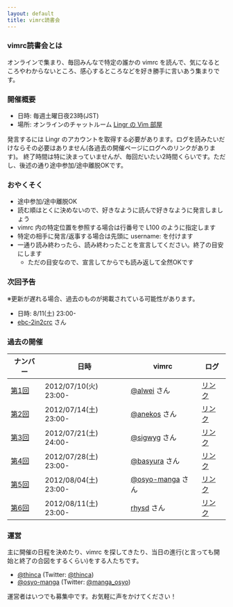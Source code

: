 ```yaml
---
layout: default
title: vimrc読書会
---
```


### vimrc読書会とは
オンラインで集まり、毎回みんなで特定の誰かの vimrc を読んで、気になるところやわからないところ、感心するところなどを好き勝手に言いあう集まりです。

### 開催概要
- 日時: 毎週土曜日夜23時(JST)
- 場所: オンラインのチャットルーム [Lingr の Vim 部屋](http://lingr.com/room/vim)

発言するには Lingr のアカウントを取得する必要があります。ログを読みたいだけならその必要はありません(各過去の開催ページにログへのリンクがあります)。
終了時間は特に決まっていませんが、毎回だいたい2時間くらいです。ただし、後述の通り途中参加/途中離脱OKです。

### おやくそく

- 途中参加/途中離脱OK
- 読む順はとくに決めないので、好きなように読んで好きなように発言しましょう
- vimrc 内の特定位置を参照する場合は行番号で L100 のように指定します
- 特定の相手に発言/返事する場合は先頭に username: を付けます
- 一通り読み終わったら、読み終わったことを宣言してください。終了の目安にします
  - ただの目安なので、宣言してからでも読み返して全然OKです

### 次回予告
※更新が遅れる場合、過去のものが掲載されている可能性があります。

- 日時: 8/11(土) 23:00-
- [ebc-2in2crc](https://github.com/ebc-2in2crc) さん

### 過去の開催
| ナンバー                  | 日時           | vimrc | ログ
| ------------------------- | -------------- | ----- | ----
| [第1回](archive/001.html) | 2012/07/10(火) 23:00- | [@alwei](https://github.com/alwei/dotfiles/blob/3760650625663f3b08f24bc75762ec843ca7e112/.vimrc) さん                      | [リンク](http://lingr.com/room/vim/archives/2012/07/10#message-10607857)
| [第2回](archive/002.html) | 2012/07/14(土) 23:00- | [@anekos](https://github.com/anekos/my-config/blob/0afcd78455743a4d3fad31674136428052dc6ebe/.vimrc) さん                   | [リンク](http://lingr.com/room/vim/archives/2012/07/14#message-10685723)
| [第3回](archive/003.html) | 2012/07/21(土) 24:00- | [@sigwyg](https://github.com/sigwyg/dotfiles/blob/8c70c4032ebad90a8d92b76b1c5d732f28559e40/.vimrc) さん                    | [リンク](http://lingr.com/room/vim/archives/2012/07/21#message-10858279)
| [第4回](archive/004.html) | 2012/07/28(土) 23:00- | [@basyura](https://github.com/basyura/vimfiles/blob/ee086f25b8c58b8ea6bf025d26ebc11ae50e6ca1/rc/vimrc) さん                | [リンク](http://lingr.com/room/vim/archives/2012/07/28#message-11029511)
| [第5回](archive/005.html) | 2012/08/04(土) 23:00- | [@osyo-manga](https://github.com/osyo-manga/vimrc/blob/9ef0ca9757abcdaa11c76024aa551f0b473624bf/vimrcs/default/vimrc) さん | [リンク](http://lingr.com/room/vim/archives/2012/08/04#message-11191304)
| [第6回](archive/006.html) | 2012/08/11(土) 23:00- | [rhysd](https://github.com/rhysd/dotfiles/blob/8228ebaeab0e022ee7161d0eb9fc633876b0be41/vimrc) さん | [リンク](http://lingr.com/room/vim/archives/2012/08/11#message-11349514)

### 運営
主に開催の日程を決めたり、vimrc を探してきたり、当日の進行(と言っても開始と終了の合図をするくらい)をする人たちです。

- [@thinca](https://github.com/thinca) (Twitter: [@thinca](https://twitter.com/thinca))
- [@osyo-manga](https://github.com/osyo-manga) (Twitter: [@manga_osyo](https://twitter.com/manga_osyo))

運営者はいつでも募集中です。お気軽に声をかけてください！

